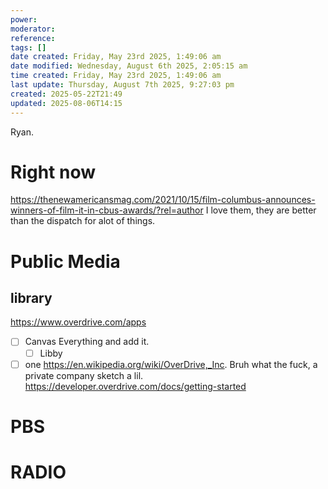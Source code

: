 ```yaml
---
power: 
moderator: 
reference: 
tags: []
date created: Friday, May 23rd 2025, 1:49:06 am
date modified: Wednesday, August 6th 2025, 2:05:15 am
time created: Friday, May 23rd 2025, 1:49:06 am
last update: Thursday, August 7th 2025, 9:27:03 pm
created: 2025-05-22T21:49
updated: 2025-08-06T14:15
---
```

Ryan.
# Right now
https://thenewamericansmag.com/2021/10/15/film-columbus-announces-winners-of-film-it-in-cbus-awards/?rel=author I love them, they are better than the dispatch for alot of things.

# Public Media
## library
https://www.overdrive.com/apps
- [ ] Canvas Everything and add it.
	- [ ] Libby
- [ ] one
https://en.wikipedia.org/wiki/OverDrive,_Inc.
Bruh what the fuck, a private company sketch a lil.
https://developer.overdrive.com/docs/getting-started

# PBS
# RADIO